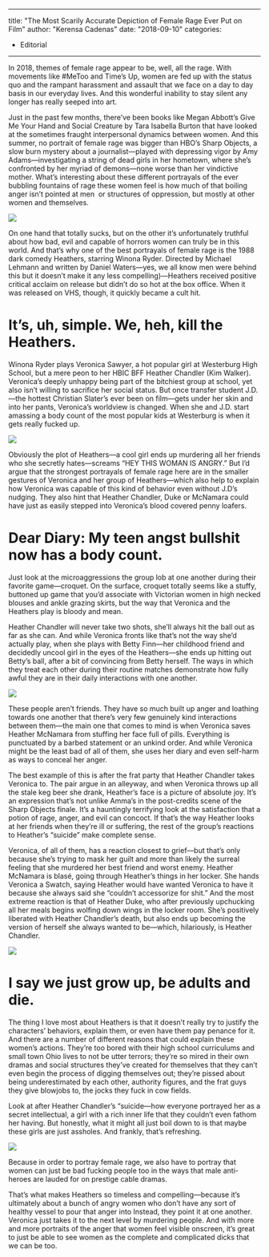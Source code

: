 
---
title: "The Most Scarily Accurate Depiction of Female Rage Ever Put on Film"
author: "Kerensa Cadenas"
date: "2018-09-10"
categories:
- Editorial
---

In 2018, themes of female rage appear to be, well, all the rage. With movements like #MeToo and Time’s Up, women are fed up with the status quo and the rampant harassment and assault that we face on a day to day basis in our everyday lives. And this wonderful inability to stay silent any longer has really seeped into art. 

Just in the past few months, there’ve been books like Megan Abbott’s Give Me Your Hand and Social Creature by Tara Isabella Burton that have looked at the sometimes fraught interpersonal dynamics between women. And this summer, no portrait of female rage was bigger than HBO’s Sharp Objects, a slow burn mystery about a journalist—played with depressing vigor by Amy Adams—investigating a string of dead girls in her hometown, where she’s confronted by her myriad of demons—none worse than her vindictive mother. What’s interesting about these different portrayals of the ever bubbling fountains of rage these women feel is how much of that boiling anger isn’t pointed at men  or structures of oppression, but mostly at other women and themselves.

![](https://i0.wp.com/vrvblog.co/wp-content/uploads/2018/10/Screen-Shot-2018-09-16-at-2.13.28-PM-1.png?resize=1170%2C715&#038;ssl=1)

On one hand that totally sucks, but on the other it’s unfortunately truthful about how bad, evil and capable of horrors women can truly be in this world. And that’s why one of the best portrayals of female rage is the 1988 dark comedy Heathers, starring Winona Ryder. Directed by Michael Lehmann and written by Daniel Waters—yes, we all know men were behind this but it doesn’t make it any less compelling)—Heathers received positive critical acclaim on release but didn’t do so hot at the box office. When it was released on VHS, though, it quickly became a cult hit.

# It’s, uh, simple. We, heh, kill the Heathers.

Winona Ryder plays Veronica Sawyer, a hot popular girl at Westerburg High School, but a mere peon to her HBIC BFF Heather Chandler (Kim Walker). Veronica’s deeply unhappy being part of the bitchiest group at school, yet also isn’t willing to sacrifice her social status. But once transfer student J.D.—the hottest Christian Slater’s ever been on film—gets under her skin and into her pants, Veronica’s worldview is changed. When she and J.D. start amassing a body count of the most popular kids at Westerburg is when it gets really fucked up.

![](https://i0.wp.com/vrvblog.co/wp-content/uploads/2018/10/Screen-Shot-2018-09-16-at-2.11.06-PM.png?resize=1170%2C735&#038;ssl=1)

Obviously the plot of Heathers—a cool girl ends up murdering all her friends who she secretly hates—screams “HEY THIS WOMAN IS ANGRY.” But I’d argue that the strongest portrayals of female rage here are in the smaller gestures of Veronica and her group of Heathers—which also help to explain how Veronica was capable of this kind of behavior even without J.D’s nudging. They also hint that Heather Chandler, Duke or McNamara could have just as easily stepped into Veronica’s blood covered penny loafers. 

# Dear Diary: My teen angst bullshit now has a body count.

Just look at the microaggressions the group lob at one another during their favorite game—croquet. On the surface, croquet totally seems like a stuffy, buttoned up game that you’d associate with Victorian women in high necked blouses and ankle grazing skirts, but the way that Veronica and the Heathers play is bloody and mean. 

Heather Chandler will never take two shots, she’ll always hit the ball out as far as she can. And while Veronica fronts like that’s not the way she’d actually play, when she plays with Betty Finn—her childhood friend and decidedly uncool girl in the eyes of the Heathers—she ends up hitting out Betty’s ball, after a bit of convincing from Betty herself. The ways in which they treat each other during their routine matches demonstrate how fully awful they are in their daily interactions with one another.

![](https://i1.wp.com/vrvblog.co/wp-content/uploads/2018/10/Screen-Shot-2018-09-16-at-2.13.07-PM.png?resize=1170%2C700&#038;ssl=1)

These people aren’t friends. They have so much built up anger and loathing towards one another that there’s very few genuinely kind interactions between them—the main one that comes to mind is when Veronica saves Heather McNamara from stuffing her face full of pills. Everything is punctuated by a barbed statement or an unkind order. And while Veronica might be the least bad of all of them, she uses her diary and even self-harm as ways to conceal her anger. 

The best example of this is after the frat party that Heather Chandler takes Veronica to. The pair argue in an alleyway, and when Veronica throws up all the stale keg beer she drank, Heather’s face is a picture of absolute joy. It’s an expression that’s not unlike Amma’s in the post-credits scene of the Sharp Objects finale. It’s a hauntingly terrifying look at the satisfaction that a potion of rage, anger, and evil can concoct. If that’s the way Heather looks at her friends when they’re ill or suffering, the rest of the group’s reactions to Heather’s “suicide” make complete sense. 

Veronica, of all of them, has a reaction closest to grief—but that’s only because she’s trying to mask her guilt and more than likely the surreal feeling that she murdered her best friend and worst enemy. Heather McNamara is blasé, going through Heather’s things in her locker. She hands Veronica a Swatch, saying Heather would have wanted Veronica to have it because she always said she “couldn’t accessorize for shit.” And the most extreme reaction is that of Heather Duke, who after previously upchucking all her meals begins wolfing down wings in the locker room. She’s positively liberated with Heather Chandler’s death, but also ends up becoming the version of herself she always wanted to be—which, hilariously, is Heather Chandler.

![](https://i2.wp.com/vrvblog.co/wp-content/uploads/2018/10/Screen-Shot-2018-09-16-at-2.08.52-PM.png?resize=1112%2C763&#038;ssl=1)

# I say we just grow up, be adults and die.

The thing I love most about Heathers is that it doesn’t really try to justify the characters’ behaviors, explain them, or even have them pay penance for it. And there are a number of different reasons that could explain these women’s actions. They’re too bored with their high school curriculums and small town Ohio lives to not be utter terrors; they’re so mired in their own dramas and social structures they’ve created for themselves that they can’t even begin the process of digging themselves out; they’re pissed about being underestimated by each other, authority figures, and the frat guys they give blowjobs to, the jocks they fuck in cow fields. 

Look at after Heather Chandler’s “suicide—how everyone portrayed her as a secret intellectual, a girl with a rich inner life that they couldn’t even fathom her having. But honestly, what it might all just boil down to is that maybe these girls are just assholes. And frankly, that’s refreshing.

![](https://i1.wp.com/vrvblog.co/wp-content/uploads/2018/10/Screen-Shot-2018-09-16-at-2.11.43-PM.png?resize=1170%2C694&#038;ssl=1)

Because in order to portray female rage, we also have to portray that women can just be bad fucking people too in the ways that male anti-heroes are lauded for on prestige cable dramas. 

That’s what makes Heathers so timeless and compelling—because it’s ultimately about a bunch of angry women who don’t have any sort of healthy vessel to pour that anger into Instead, they point it at one another. Veronica just takes it to the next level by murdering people. And with more and more portraits of the anger that women feel visible onscreen, it’s great to just be able to see women as the complete and complicated dicks that we can be too. 
